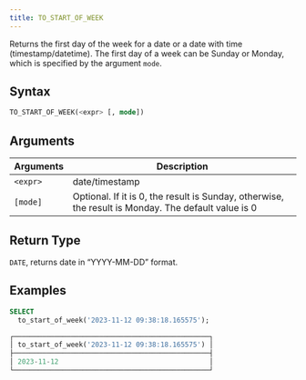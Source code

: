 ```yaml
---
title: TO_START_OF_WEEK
---
```


Returns the first day of the week for a date or a date with time (timestamp/datetime).
The first day of a week can be Sunday or Monday, which is specified by the argument `mode`.

## Syntax

```sql
TO_START_OF_WEEK(<expr> [, mode])
```

## Arguments

| Arguments | Description                                                                                         |
|-----------|-----------------------------------------------------------------------------------------------------|
| `<expr>`  | date/timestamp                                                                                      |
| `[mode]`  | Optional. If it is 0, the result is Sunday, otherwise, the result is Monday. The default value is 0 |

## Return Type

`DATE`, returns date in “YYYY-MM-DD” format.

## Examples

```sql
SELECT
  to_start_of_week('2023-11-12 09:38:18.165575');

┌────────────────────────────────────────────────┐
│ to_start_of_week('2023-11-12 09:38:18.165575') │
├────────────────────────────────────────────────┤
│ 2023-11-12                                     │
└────────────────────────────────────────────────┘
```
